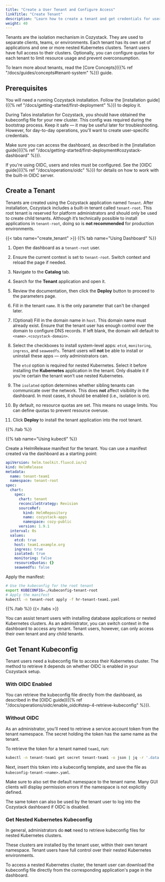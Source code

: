 ```yaml
---
title: "Create a User Tenant and Configure Access"
linkTitle: "Create Tenant"
description: "Learn how to create a tenant and get credentials for users to access it"
weight: 40
---
```


Tenants are the isolation mechanism in Cozystack.
They are used to separate clients, teams, or environments.
Each tenant has its own set of applications and one or more nested Kubernetes clusters.
Tenant users have full access to their clusters.
Optionally, you can configure quotas for each tenant to limit resource usage and prevent overconsumption.

To learn more about tenants, read the [Core Concepts]({{% ref "/docs/guides/concepts#tenant-system" %}}) guide.


## Prerequisites

You will need a running Cozystack installation.
Follow the [installation guide]({{% ref "/docs/getting-started/first-deployment" %}}) to deploy it.

During Talos installation for Cozystack, you should have obtained the kubeconfig file for your new cluster.
This config was required during the bootstrap process.
Keep it safe — it may be useful later for troubleshooting.
However, for day-to-day operations, you'll want to create user-specific credentials.

Make sure you can access the dashboard, as described in the
[installation guide]({{% ref "/docs/getting-started/first-deployment#cozystack-dashboard" %}}).

If you're using OIDC, users and roles must be configured.
See the [OIDC guide]({{% ref "/docs/operations/oidc" %}}) for details on how to work with the built-in OIDC server.


## Create a Tenant

Tenants are created using the Cozystack application named `Tenant`.
After installation, Cozystack includes a built-in tenant called `tenant-root`.
This root tenant is reserved for platform administrators and should only be used to create child tenants.
Although it’s technically possible to install applications in `tenant-root`,
doing so is **not recommended** for production environments.

{{< tabs name="create_tenant" >}}
{{% tab name="Using Dashboard" %}}

1.  Open the dashboard as a `tenant-root` user.
1.  Ensure the current context is set to `tenant-root`.
    Switch context and reload the page if needed.
1.  Navigate to the **Catalog** tab.
1.  Search for the **Tenant** application and open it.
1.  Review the documentation, then click the **Deploy** button to proceed to the parameters page.
1.  Fill in the tenant `name`.
    It is the only parameter that can't be changed later.
1.  (Optional) Fill in the domain name in `host`.
    This domain name must already exist.
    Ensure that the tenant user has enough control over the domain to configure DNS records.
    If left blank, the domain will default to `<name>.<cozystack-domain>`.
1.  Select the checkboxes to install system-level apps: `etcd`, `monitoring`, `ingress`, and `seaweedfs`.
    Tenant users will **not** be able to install or uninstall these apps — only administrators can.

    The `etcd` option is required for nested Kubernetes.
    Select it before installing the **Kubernetes** application in the tenant.
    Only disable it if you're certain the tenant won’t use nested Kubernetes.
1.  The `isolated` option determines whether sibling tenants can communicate over the network.
    This does **not** affect visibility in the dashboard.
    In most cases, it should be enabled (i.e., isolation is on).
1.  By default, no resource quotas are set.
    This means no usage limits.
    You can define quotas to prevent resource overuse.
1.  Click **Deploy <version>** to install the tenant application into the root tenant.

{{% /tab %}}

{{% tab name="Using kubectl" %}}

Create a HelmRelease manifest for the tenant. You can use a manifest created via the dashboard as a starting point:

```yaml
apiVersion: helm.toolkit.fluxcd.io/v2
kind: HelmRelease
metadata:
  name: tenant-team1
  namespace: tenant-root
spec:
  chart:
    spec:
      chart: tenant
      reconcileStrategy: Revision
      sourceRef:
        kind: HelmRepository
        name: cozystack-apps
        namespace: cozy-public
      version: 1.9.1
  interval: 0s
  values:
    etcd: true
    host: team1.example.org
    ingress: true
    isolated: true
    monitoring: false
    resourceQuotas: {}
    seaweedfs: false
```

Apply the manifest:

```bash
# Use the kubeconfig for the root tenant
export KUBECONFIG=./kubeconfig-tenant-root
# Apply the manifest
kubectl -n tenant-root apply -f hr-tenant-team1.yaml
```

{{% /tab %}}
{{< /tabs >}}

You can assist tenant users with installing database applications or nested Kubernetes clusters.
As an administrator, you can switch context in the dashboard to access any tenant.
Tenant users, however, can only access their own tenant and any child tenants.


## Get Tenant Kubeconfig

Tenant users need a kubeconfig file to access their Kubernetes cluster.
The method to retrieve it depends on whether OIDC is enabled in your Cozystack setup.

### With OIDC Enabled

You can retrieve the kubeconfig file directly from the dashboard, as described in the
[OIDC guide]({{% ref "/docs/operations/oidc/enable_oidc#step-4-retrieve-kubeconfig" %}}).

### Without OIDC

As an administrator, you'll need to retrieve a service account token from the tenant namespace.
The secret holding the token has the same name as the tenant.

To retrieve the token for a tenant named `team1`, run:

```bash
kubectl -n tenant-team1 get secret tenant-team1 -o json | jq -r '.data.token | @base64d'
```

Next, insert this token into a kubeconfig template, and save the file as `kubeconfig-tenant-<name>.yaml`.

Make sure to also set the default namespace to the tenant name.
Many GUI clients will display permission errors if the namespace is not explicitly defined.

The same token can also be used by the tenant user to log into the Cozystack dashboard if OIDC is disabled.

### Get Nested Kubernetes Kubeconfig

In general, administrators do **not** need to retrieve kubeconfig files for nested Kubernetes clusters.

These clusters are installed by the tenant user, within their own tenant namespace.
Tenant users have full control over their nested Kubernetes environments.

To access a nested Kubernetes cluster, the tenant user can download the kubeconfig file
directly from the corresponding application's page in the dashboard.
